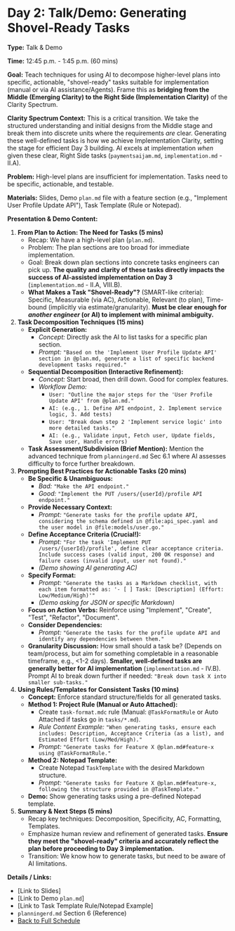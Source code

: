 # Day 2: Talk/Demo: Generating Shovel-Ready Tasks

**Type:** Talk & Demo

**Time:** 12:45 p.m. - 1:45 p.m. (60 mins)

**Goal:** Teach techniques for using AI to decompose higher-level plans into specific, actionable, "shovel-ready" tasks suitable for implementation (manual or via AI assistance/Agents). Frame this as **bridging from the Middle (Emerging Clarity) to the Right Side (Implementation Clarity)** of the Clarity Spectrum.

**Clarity Spectrum Context:** This is a critical transition. We take the structured understanding and initial designs from the Middle stage and break them into discrete units where the requirements *are* clear. Generating these well-defined tasks is how we achieve Implementation Clarity, setting the stage for efficient Day 3 building. AI excels at implementation *when* given these clear, Right Side tasks (`paymentsaijam.md`, `implementation.md` - II.A).

**Problem:** High-level plans are insufficient for implementation. Tasks need to be specific, actionable, and testable.

**Materials:** Slides, Demo `plan.md` file with a feature section (e.g., "Implement User Profile Update API"), Task Template (Rule or Notepad).

**Presentation & Demo Content:**

1.  **From Plan to Action: The Need for Tasks (5 mins)**
    *   Recap: We have a high-level plan (`plan.md`).
    *   Problem: The plan sections are too broad for immediate implementation.
    *   Goal: Break down plan sections into concrete tasks engineers can pick up. **The quality and clarity of these tasks directly impacts the success of AI-assisted implementation on Day 3** (`implementation.md` - II.A, VIII.B).
    *   **What Makes a Task "Shovel-Ready"?** (SMART-like criteria): Specific, Measurable (via AC), Actionable, Relevant (to plan), Time-bound (implicitly via estimate/granularity). **Must be clear enough for *another engineer* (or AI) to implement with minimal ambiguity.**
2.  **Task Decomposition Techniques (15 mins)**
    *   **Explicit Generation:**
        *   *Concept:* Directly ask the AI to list tasks for a specific plan section.
        *   *Prompt:* `"Based on the 'Implement User Profile Update API' section in @plan.md, generate a list of specific backend development tasks required."`
    *   **Sequential Decomposition (Interactive Refinement):**
        *   *Concept:* Start broad, then drill down. Good for complex features.
        *   *Workflow Demo:*
            *   `User: "Outline the major steps for the 'User Profile Update API' from @plan.md."`
            *   `AI: (e.g., 1. Define API endpoint, 2. Implement service logic, 3. Add tests)`
            *   `User: "Break down step 2 'Implement service logic' into more detailed tasks."`
            *   `AI: (e.g., Validate input, Fetch user, Update fields, Save user, Handle errors)`
    *   **Task Assessment/Subdivision (Brief Mention):** Mention the advanced technique from `planningerd.md` Sec 6.1 where AI assesses difficulty to force further breakdown.
3.  **Prompting Best Practices for Actionable Tasks (20 mins)**
    *   **Be Specific & Unambiguous:**
        *   *Bad:* `"Make the API endpoint."`
        *   *Good:* `"Implement the PUT /users/{userId}/profile API endpoint."`
    *   **Provide Necessary Context:**
        *   *Prompt:* `"Generate tasks for the profile update API, considering the schema defined in @file:api_spec.yaml and the user model in @file:models/user.go."`
    *   **Define Acceptance Criteria (Crucial!):**
        *   *Prompt:* `"For the task 'Implement PUT /users/{userId}/profile', define clear acceptance criteria. Include success cases (valid input, 200 OK response) and failure cases (invalid input, user not found)."`
        *   *(Demo showing AI generating AC)*
    *   **Specify Format:**
        *   *Prompt:* `"Generate the tasks as a Markdown checklist, with each item formatted as: '- [ ] Task: [Description] (Effort: Low/Medium/High)'"`
        *   *(Demo asking for JSON or specific Markdown)*
    *   **Focus on Action Verbs:** Reinforce using "Implement", "Create", "Test", "Refactor", "Document".
    *   **Consider Dependencies:**
        *   *Prompt:* `"Generate the tasks for the profile update API and identify any dependencies between them."`
    *   **Granularity Discussion:** How small should a task be? (Depends on team/process, but aim for something completable in a reasonable timeframe, e.g., <1-2 days). **Smaller, well-defined tasks are generally better for AI implementation** (`implementation.md` - IV.B). Prompt AI to break down further if needed: `"Break down task X into smaller sub-tasks."`
4.  **Using Rules/Templates for Consistent Tasks (10 mins)**
    *   **Concept:** Enforce standard structure/fields for all generated tasks.
    *   **Method 1: Project Rule (Manual or Auto Attached):**
        *   Create `task-format.mdc` rule (Manual: `@TaskFormatRule` or Auto Attached if tasks go in `tasks/*.md`).
        *   *Rule Content Example:* `"When generating tasks, ensure each includes: Description, Acceptance Criteria (as a list), and Estimated Effort (Low/Med/High)."`
        *   *Prompt:* `"Generate tasks for Feature X @plan.md#feature-x using @TaskFormatRule."`
    *   **Method 2: Notepad Template:**
        *   Create Notepad `TaskTemplate` with the desired Markdown structure.
        *   *Prompt:* `"Generate tasks for Feature X @plan.md#feature-x, following the structure provided in @TaskTemplate."`
    *   **Demo:** Show generating tasks using a pre-defined Notepad template.
5.  **Summary & Next Steps (5 mins)**
    *   Recap key techniques: Decomposition, Specificity, AC, Formatting, Templates.
    *   Emphasize human review and refinement of generated tasks. **Ensure they meet the "shovel-ready" criteria and accurately reflect the plan before proceeding to Day 3 implementation.**
    *   Transition: We know how to generate tasks, but need to be aware of AI limitations.

**Details / Links:**

*   [Link to Slides]
*   [Link to Demo `plan.md`]
*   [Link to Task Template Rule/Notepad Example]
*   `planningerd.md` Section 6 (Reference)
*   [Back to Full Schedule](../schedule.md) 